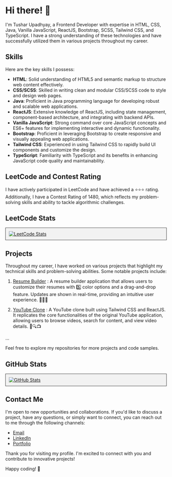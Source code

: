 # Hi there! 👋

I'm Tushar Upadhyay, a Frontend Developer with expertise in HTML, CSS, Java, Vanilla JavaScript, ReactJS, Bootstrap, SCSS, Tailwind CSS, and TypeScript. I have a strong understanding of these technologies and have successfully utilized them in various projects throughout my career.

## Skills

Here are the key skills I possess:

- **HTML**: Solid understanding of HTML5 and semantic markup to structure web content effectively.
- **CSS/SCSS**: Skilled in writing clean and modular CSS/SCSS code to style and design web pages.
- **Java**: Proficient in Java programming language for developing robust and scalable web applications.
- **ReactJS**: Extensive knowledge of ReactJS, including state management, component-based architecture, and integrating with backend APIs.
- **Vanilla JavaScript**: Strong command over core JavaScript concepts and ES6+ features for implementing interactive and dynamic functionality.
- **Bootstrap**: Proficient in leveraging Bootstrap to create responsive and visually appealing web applications.
- **Tailwind CSS**: Experienced in using Tailwind CSS to rapidly build UI components and customize the design.
- **TypeScript**: Familiarity with TypeScript and its benefits in enhancing JavaScript code quality and maintainability.

## LeetCode and Contest Rating

I have actively participated in LeetCode and have achieved a :star::star::star: rating. Additionally, I have a Contest Rating of 1480, which reflects my problem-solving skills and ability to tackle algorithmic challenges.

## LeetCode Stats

<div style="border: 1px solid #333; background-color: #f2f2f2; padding: 10px;">
    <a href="https://leetcode.com/_tusharupadhyay" target="_blank" rel="noopener noreferrer">
        <img src="https://leetcode-stats-six.vercel.app/api?username=_tusharupadhyay&theme=dark&hide=contributions" alt="LeetCode Stats" />
    </a>
</div>

## Projects

Throughout my career, I have worked on various projects that highlight my technical skills and problem-solving abilities. Some notable projects include:

1. [Resume Builder](https://resume-builder-kappa-neon.vercel.app/) : A resume builder application that allows users to customize their resumes with 5️⃣ color options and a drag-and-drop feature. Updates are shown in real-time, providing an intuitive user experience. 🎨📄💼

2. [YouTube Clone](https://youtube-clone-tusharupadhyay.netlify.app/) : A YouTube clone built using Tailwind CSS and ReactJS. It replicates the core functionalities of the original YouTube application, allowing users to browse videos, search for content, and view video details. 🎥🔍📺

...

Feel free to explore my repositories for more projects and code samples.

## GitHub Stats

<div style="border: 1px solid #333; background-color: #f2f2f2; padding: 10px;">
    <a href="https://github.com/tushar-upadhya" target="_blank" rel="noopener noreferrer">
        <img src="https://github-readme-stats.vercel.app/api?username=tushar-upadhya&show_icons=true&theme=dark" alt="GitHub Stats" />
    </a>
</div>

## Contact Me

I'm open to new opportunities and collaborations. If you'd like to discuss a project, have any questions, or simply want to connect, you can reach out to me through the following channels:

- [Email](mailto:tusharupadhyay691@gmail.com)
- [LinkedIn](https://www.linkedin.com/in/tusharupadhya/)
- [Portfolio](https://tusharupadhyay.vercel.app)

Thank you for visiting my profile. I'm excited to connect with you and contribute to innovative projects!

Happy coding! 🚀
